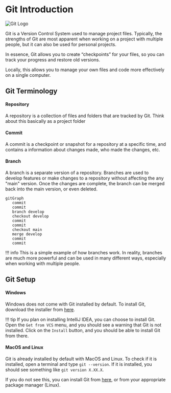 # Git Introduction

![Git Logo](https://git-scm.com/images/logo@2x.png)

Git is a Version Control System used to manage project files. Typically, the strengths of Git are most apparent when working on a project with multiple people, but it can also be used for personal projects.

In essence, Git allows you to create “checkpoints” for your files, so you can track your progress and restore old versions.

Locally, this allows you to manage your own files and code more effectively on a single computer.

## Git Terminology

#### Repository
A repository is a collection of files and folders that are tracked by Git. Think about this basically as a project folder

#### Commit
A commit is a checkpoint or snapshot for a repository at a specific time, and contains a information about changes made, who made the changes, etc.

#### Branch
A branch is a separate version of a repository. Branches are used to develop features or make changes to a repository without affecting the any "main" version. Once the changes are complete, the branch can be merged back into the main version, or even deleted.

```mermaid
gitGraph
   commit
   commit
   branch develop
   checkout develop
   commit
   commit
   checkout main
   merge develop
   commit
   commit
```
!!! info
    This is a simple example of how branches work. In reality, branches are much more powerful and can be used in many different ways, especially when working with multiple people.    

## Git Setup
#### Windows
Windows does not come with Git installed by default. To install Git, download the installer from [here](https://git-scm.com/download/win).

!!! tip
    If you plan on installing IntelliJ IDEA, you can choose to install Git. Open the `Get from VCS` menu, and you should see a warning that Git is not installed. Click on the `Install` button, and you should be able to install Git from there.

#### MacOS and Linux
Git is already installed by default with MacOS and Linux. To check if it is installed, open a terminal and type `git --version`.
If it is installed, you should see something like `git version X.XX.X`. 

If you do not see this, you can install Git from [here](https://git-scm.com/download/), or from your appropriate package manager (Linux).
